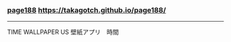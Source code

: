 ### [page188](https://takagotch.github.io/page188) https://takagotch.github.io/page188/
---

TIME WALLPAPER US 壁紙アプリ　時間

```

```


